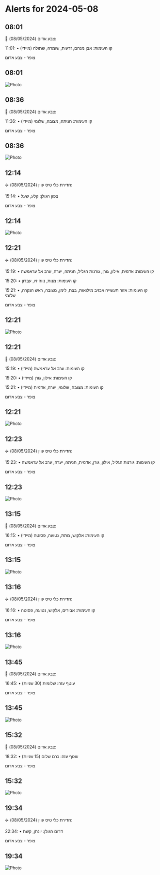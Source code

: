 # Alerts for 2024-05-08

## 08:01

🔴 צבע אדום (08/05/2024):

11:01:
• קו העימות: אבן מנחם, זרעית, שומרה, שתולה (מיידי)

צופר - צבע אדום

## 08:01

![Photo](images/20837.jpg)

## 08:36

🔴 צבע אדום (08/05/2024):

11:36:
• קו העימות: חניתה, מצובה, שלומי (מיידי)

צופר - צבע אדום

## 08:36

![Photo](images/20841.jpg)

## 12:14

✈️ חדירת כלי טיס עוין (08/05/2024):

15:14:
• צפון הגולן: קלע, שעל 

צופר - צבע אדום

## 12:14

![Photo](images/20843.jpg)

## 12:21

✈️ חדירת כלי טיס עוין (08/05/2024):

15:19:
• קו העימות: אדמית, אילון, גורן, גורנות הגליל, חניתה, יערה, ערב אל עראמשה 

15:20:
• קו העימות: מנות, נווה זיו, עבדון 

15:21:
• קו העימות: אזור תעשייה אכזיב מילואות, בצת, לימן, מצובה, ראש הנקרה, שלומי 

צופר - צבע אדום

## 12:21

![Photo](images/20857.jpg)

## 12:21

🔴 צבע אדום (08/05/2024):

15:19:
• קו העימות: ערב אל עראמשה (מיידי)

15:20:
• קו העימות: אילון, גורן (מיידי)

15:21:
• קו העימות: מצובה, שלומי, יערה, אדמית (מיידי)

צופר - צבע אדום

## 12:21

![Photo](images/20859.jpg)

## 12:23

✈️ חדירת כלי טיס עוין (08/05/2024):

15:23:
• קו העימות: גורנות הגליל, אילון, גורן, אדמית, חניתה, יערה, ערב אל עראמשה 

צופר - צבע אדום

## 12:23

![Photo](images/20861.jpg)

## 13:15

🔴 צבע אדום (08/05/2024):

16:15:
• קו העימות: אלקוש, מתת, נטועה, פסוטה (מיידי)

צופר - צבע אדום

## 13:15

![Photo](images/20863.jpg)

## 13:16

✈️ חדירת כלי טיס עוין (08/05/2024):

16:16:
• קו העימות: אבירים, אלקוש, נטועה, פסוטה 

צופר - צבע אדום

## 13:16

![Photo](images/20865.jpg)

## 13:45

🔴 צבע אדום (08/05/2024):

16:45:
• עוטף עזה: שלומית (30 שניות)

צופר - צבע אדום

## 13:45

![Photo](images/20867.jpg)

## 15:32

🔴 צבע אדום (08/05/2024):

18:32:
• עוטף עזה: כרם שלום (15 שניות)

צופר - צבע אדום

## 15:32

![Photo](images/20869.jpg)

## 19:34

✈️ חדירת כלי טיס עוין (08/05/2024):

22:34:
• דרום הגולן: יונתן, קשת 

צופר - צבע אדום

## 19:34

![Photo](images/20871.jpg)

